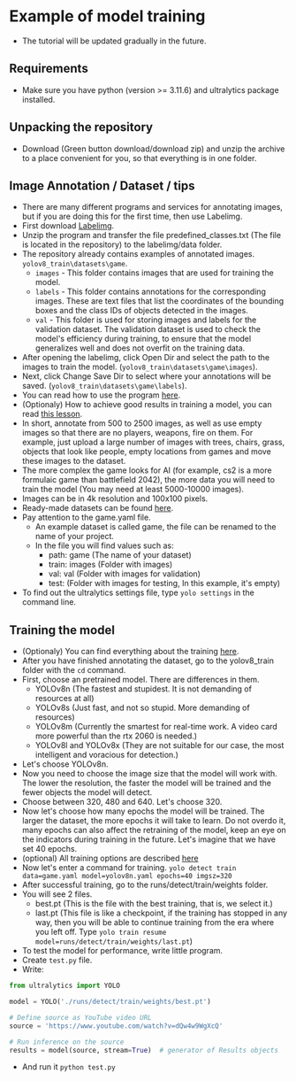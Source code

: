# Example of model training
- The tutorial will be updated gradually in the future.

## Requirements
- Make sure you have python (version >= 3.11.6) and ultralytics package installed.

## Unpacking the repository
- Download (Green button download/download zip) and unzip the archive to a place convenient for you, so that everything is in one folder.

## Image Annotation / Dataset / tips
- There are many different programs and services for annotating images, but if you are doing this for the first time, then use Labelimg.
- First download [Labelimg](https://github.com/HumanSignal/labelImg).
- Unzip the program and transfer the file predefined_classes.txt (The file is located in the repository) to the labelimg/data folder.
- The repository already contains examples of annotated images. `yolov8_train\datasets\game`.
	- `images` - This folder contains images that are used for training the model.
	- `labels` - This folder contains annotations for the corresponding images. These are text files that list the coordinates of the bounding boxes and the class IDs of objects detected in the images.
	- `val` - This folder is used for storing images and labels for the validation dataset. The validation dataset is used to check the model's efficiency during training, to ensure that the model generalizes well and does not overfit on the training data.
- After opening the labelimg, click Open Dir and select the path to the images to train the model. (`yolov8_train\datasets\game\images`).
- Next, click Change Save Dir to select where your annotations will be saved. (`yolov8_train\datasets\game\labels`).
- You can read how to use the program [here](https://github.com/HumanSignal/labelImg?tab=readme-ov-file#steps-yolo).
- (Optionaly) How to achieve good results in training a model, you can read [this lesson](https://docs.ultralytics.com/yolov5/tutorials/tips_for_best_training_results/).
- In short, annotate from 500 to 2500 images, as well as use empty images so that there are no players, weapons, fire on them. For example, just upload a large number of images with trees, chairs, grass, objects that look like people, empty locations from games and move these images to the dataset.
- The more complex the game looks for AI (for example, cs2 is a more formulaic game than battlefield 2042), the more data you will need to train the model (You may need at least 5000-10000 images).
- Images can be in 4k resolution and 100x100 pixels.
- Ready-made datasets can be found [here](https://universe.roboflow.com/).
- Pay attention to the game.yaml file.
	- An example dataset is called game, the file can be renamed to the name of your project.
	- In the file you will find values such as:
		- path: game (The name of your dataset)
		- train: images (Folder with images)
		- val: val (Folder with images for validation)
		- test: (Folder with images for testing, In this example, it's empty)
- To find out the ultralytics settings file, type `yolo settings` in the command line.

## Training the model
- (Optionaly) You can find everything about the training [here](https://docs.ultralytics.com/modes/train/).
- After you have finished annotating the dataset, go to the yolov8_train folder with the `cd` command.
- First, choose an pretrained model. There are differences in them.
	- YOLOv8n (The fastest and stupidest. It is not demanding of resources at all)
	- YOLOv8s (Just fast, and not so stupid. More demanding of resources)
	- YOLOv8m (Currently the smartest for real-time work. A video card more powerful than the rtx 2060 is needed.)
	- YOLOv8l and YOLOv8x (They are not suitable for our case, the most intelligent and voracious for detection.)
- Let's choose YOLOv8n.
- Now you need to choose the image size that the model will work with. The lower the resolution, the faster the model will be trained and the fewer objects the model will detect.
- Choose between 320, 480 and 640. Let's choose 320.
- Now let's choose how many epochs the model will be trained. The larger the dataset, the more epochs it will take to learn. Do not overdo it, many epochs can also affect the retraining of the model, keep an eye on the indicators during training in the future. Let's imagine that we have set 40 epochs.
- (optional) All training options are described [here](https://docs.ultralytics.com/modes/train/#train-settings)
- Now let's enter a command for training. `yolo detect train data=game.yaml model=yolov8n.yaml epochs=40 imgsz=320`
- After successful training, go to the runs/detect/train/weights folder.
- You will see 2 files.
	- best.pt (This is the file with the best training, that is, we select it.)
	- last.pt (This file is like a checkpoint, if the training has stopped in any way, then you will be able to continue training from the era where you left off. Type `yolo train resume model=runs/detect/train/weights/last.pt`)
- To test the model for performance, write little program.
- Create `test.py` file.
- Write:
```python
from ultralytics import YOLO

model = YOLO('./runs/detect/train/weights/best.pt')

# Define source as YouTube video URL
source = 'https://www.youtube.com/watch?v=dQw4w9WgXcQ'

# Run inference on the source
results = model(source, stream=True)  # generator of Results objects
```
- And run it `python test.py`